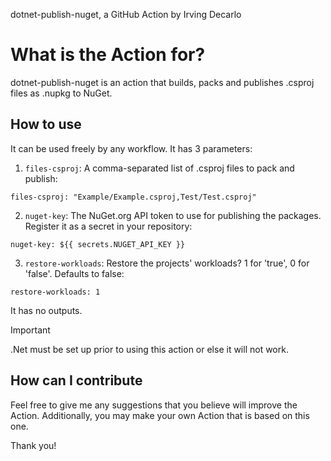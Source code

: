 dotnet-publish-nuget, a GitHub Action by Irving Decarlo

# What is the Action for?

dotnet-publish-nuget is an action that builds, packs and publishes .csproj files as .nupkg to NuGet.

## How to use

It can be used freely by any workflow. It has 3 parameters:
1. `files-csproj`: A comma-separated list of .csproj files to pack and publish:
```
files-csproj: "Example/Example.csproj,Test/Test.csproj"
```
2. `nuget-key`: The NuGet.org API token to use for publishing the packages. Register it as a secret in your repository:
```
nuget-key: ${{ secrets.NUGET_API_KEY }}
```
3. `restore-workloads`: Restore the projects' workloads? 1 for 'true', 0 for 'false'. Defaults to false:
```
restore-workloads: 1
```

It has no outputs.

> [!IMPORTANT]
> .Net must be set up prior to using this action or else it will not work.

## How can I contribute

Feel free to give me any suggestions that you believe will improve the Action. Additionally, you may make your own Action that is based on this one.

Thank you!
